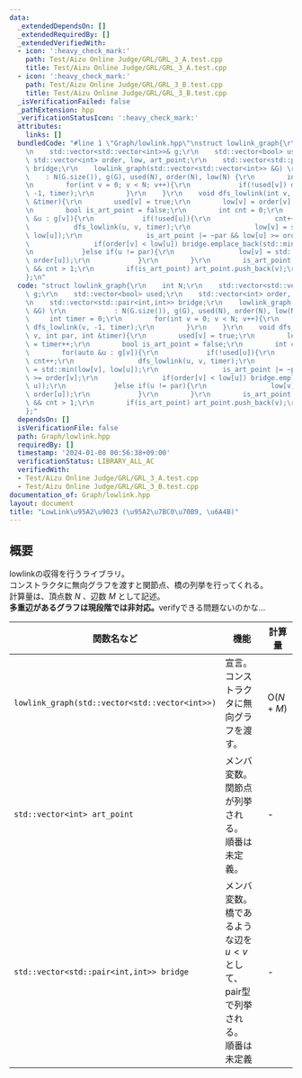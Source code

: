 ```yaml
---
data:
  _extendedDependsOn: []
  _extendedRequiredBy: []
  _extendedVerifiedWith:
  - icon: ':heavy_check_mark:'
    path: Test/Aizu Online Judge/GRL/GRL_3_A.test.cpp
    title: Test/Aizu Online Judge/GRL/GRL_3_A.test.cpp
  - icon: ':heavy_check_mark:'
    path: Test/Aizu Online Judge/GRL/GRL_3_B.test.cpp
    title: Test/Aizu Online Judge/GRL/GRL_3_B.test.cpp
  _isVerificationFailed: false
  _pathExtension: hpp
  _verificationStatusIcon: ':heavy_check_mark:'
  attributes:
    links: []
  bundledCode: "#line 1 \"Graph/lowlink.hpp\"\nstruct lowlink_graph{\r\n    int N;\r\
    \n    std::vector<std::vector<int>>& g;\r\n    std::vector<bool> used;\r\n   \
    \ std::vector<int> order, low, art_point;\r\n    std::vector<std::pair<int,int>>\
    \ bridge;\r\n    lowlink_graph(std::vector<std::vector<int>> &G) \r\n        \
    \    : N(G.size()), g(G), used(N), order(N), low(N) {\r\n        int timer = 0;\r\
    \n        for(int v = 0; v < N; v++){\r\n            if(!used[v]) dfs_lowlink(v,\
    \ -1, timer);\r\n        }\r\n    }\r\n    void dfs_lowlink(int v, int par, int\
    \ &timer){\r\n        used[v] = true;\r\n        low[v] = order[v] = timer++;\r\
    \n        bool is_art_point = false;\r\n        int cnt = 0;\r\n        for(auto\
    \ &u : g[v]){\r\n            if(!used[u]){\r\n                cnt++;\r\n     \
    \           dfs_lowlink(u, v, timer);\r\n                low[v] = std::min(low[v],\
    \ low[u]);\r\n                is_art_point |= ~par && low[u] >= order[v];\r\n\
    \                if(order[v] < low[u]) bridge.emplace_back(std::minmax(v, u));\r\
    \n            }else if(u != par){\r\n                low[v] = std::min(low[v],\
    \ order[u]);\r\n            }\r\n        }\r\n        is_art_point |= par == -1\
    \ && cnt > 1;\r\n        if(is_art_point) art_point.push_back(v);\r\n    }\r\n\
    };\n"
  code: "struct lowlink_graph{\r\n    int N;\r\n    std::vector<std::vector<int>>&\
    \ g;\r\n    std::vector<bool> used;\r\n    std::vector<int> order, low, art_point;\r\
    \n    std::vector<std::pair<int,int>> bridge;\r\n    lowlink_graph(std::vector<std::vector<int>>\
    \ &G) \r\n            : N(G.size()), g(G), used(N), order(N), low(N) {\r\n   \
    \     int timer = 0;\r\n        for(int v = 0; v < N; v++){\r\n            if(!used[v])\
    \ dfs_lowlink(v, -1, timer);\r\n        }\r\n    }\r\n    void dfs_lowlink(int\
    \ v, int par, int &timer){\r\n        used[v] = true;\r\n        low[v] = order[v]\
    \ = timer++;\r\n        bool is_art_point = false;\r\n        int cnt = 0;\r\n\
    \        for(auto &u : g[v]){\r\n            if(!used[u]){\r\n               \
    \ cnt++;\r\n                dfs_lowlink(u, v, timer);\r\n                low[v]\
    \ = std::min(low[v], low[u]);\r\n                is_art_point |= ~par && low[u]\
    \ >= order[v];\r\n                if(order[v] < low[u]) bridge.emplace_back(std::minmax(v,\
    \ u));\r\n            }else if(u != par){\r\n                low[v] = std::min(low[v],\
    \ order[u]);\r\n            }\r\n        }\r\n        is_art_point |= par == -1\
    \ && cnt > 1;\r\n        if(is_art_point) art_point.push_back(v);\r\n    }\r\n\
    };"
  dependsOn: []
  isVerificationFile: false
  path: Graph/lowlink.hpp
  requiredBy: []
  timestamp: '2024-01-08 00:56:38+09:00'
  verificationStatus: LIBRARY_ALL_AC
  verifiedWith:
  - Test/Aizu Online Judge/GRL/GRL_3_A.test.cpp
  - Test/Aizu Online Judge/GRL/GRL_3_B.test.cpp
documentation_of: Graph/lowlink.hpp
layout: document
title: "LowLink\u95A2\u9023 (\u95A2\u7BC0\u70B9, \u6A4B)"
---
```


## 概要
lowlinkの収得を行うライブラリ。<br>
コンストラクタに無向グラフを渡すと関節点、橋の列挙を行ってくれる。<br>
計算量は、頂点数 $N$ 、辺数 $M$ として記述。<br>
<b>多重辺があるグラフは現段階では非対応。</b>verifyできる問題ないのかな...<br>

| 関数名など   | 機能        | 計算量    |
| ------------|----------- | ------------- |
|`lowlink_graph(std::vector<std::vector<int>>)`|宣言。 コンストラクタに無向グラフを渡す。 | $\text{O} (N+M)$ | 
|`std::vector<int> art_point`|メンバ変数。関節点が列挙される。<br>順番は未定義。 | - | 
|`std::vector<std::pair<int,int>> bridge`|メンバ変数。橋であるような辺を $u < v$ として、pair型で列挙される。<br>順番は未定義| - | 
